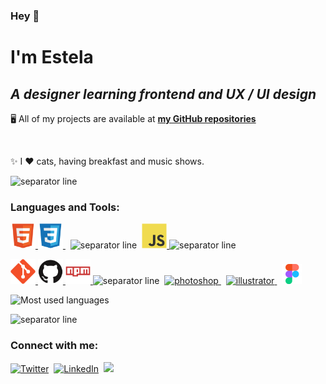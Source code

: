 ### Hey 👋

# I'm Estela

## *A designer learning frontend and UX / UI design*


🖥️ All of my projects are available at **[my GitHub repositories](https://github.com/estelajimero?tab=repositories)**
   
   </br>
  

✨ I ❤️ cats, having breakfast and music shows.

   <img src="https://via.placeholder.com/2/F5DF4D/000000?text=+" alt="separator line" width="84%" height="2"/>
   
### Languages and Tools:

   <a href="https://www.w3.org/html/" target="_blank"> <img src="https://raw.githubusercontent.com/devicons/devicon/master/icons/html5/html5-original.svg" alt="html5" width="40" height="40"/> </a> 
    <a href="https://www.w3schools.com/css/" target="_blank"> <img src="https://raw.githubusercontent.com/devicons/devicon/master/icons/css3/css3-original.svg" alt="css3" width="40" height="40"/> </a> &nbsp;
  <img src="https://pngimage.net/wp-content/uploads/2018/06/road-line-png-3.png" alt="separator line" height="40"/>&nbsp;
   <a href="https://developer.mozilla.org/en-US/docs/Web/JavaScript" target="_blank"> <img src="https://raw.githubusercontent.com/devicons/devicon/master/icons/javascript/javascript-original.svg" alt="javascript" width="40" height="40"/> </a> 
  <img src="https://pngimage.net/wp-content/uploads/2018/06/road-line-png-3.png" alt="separator line" height="40"/>&nbsp;


<a href="https://git-scm.com/" target="_blank"> <img src="https://github.com/devicons/devicon/blob/master/icons/git/git-original.svg" alt="git" width="40" height="40"/> </a>
  <a href="https://github.com/about" target="_blank"> <img src="https://raw.githubusercontent.com/devicons/devicon/master/icons/github/github-original.svg" alt="github" width="40" height="40"/> </a>
    <a href="https://www.npmjs.com/" target="_blank"> <img src="https://github.com/devicons/devicon/blob/master/icons/npm/npm-original-wordmark.svg" alt="npm" width="40" height="40"/> </a> 
  <img src="https://pngimage.net/wp-content/uploads/2018/06/road-line-png-3.png" alt="separator line" height="40"/>&nbsp;
  <a href="https://www.photoshop.com/en" target="_blank"> <img src="https://upload.wikimedia.org/wikipedia/commons/thumb/a/af/Adobe_Photoshop_CC_icon.svg/1200px-Adobe_Photoshop_CC_icon.svg.png" alt="photoshop" width="32"/> </a> &nbsp;
  <a href="https://www.adobe.com/in/products/illustrator.html" target="_blank"> <img src="https://upload.wikimedia.org/wikipedia/commons/thumb/f/fb/Adobe_Illustrator_CC_icon.svg/1051px-Adobe_Illustrator_CC_icon.svg.png" alt="illustrator" width="32"/> </a> &nbsp;
  <a href="https://www.figma.com/" target="_blank"> <img src="https://github.com/devicons/devicon/blob/master/icons/figma/figma-original.svg" alt="figma" width="32"/> </a>

![Most used languages](https://github-readme-stats.vercel.app/api/top-langs?username=estelajimero&show_icons=true&locale=en&layout=compact)


  <img src="https://via.placeholder.com/2/F5DF4D/000000?text=+" alt="separator line" width="84%" height="2"/>
   
### Connect with me: 

  <a href="https://twitter.com/holaconfetti" target="_blank"><img alt="Twitter" src="https://img.shields.io/badge/twitter-%231DA1F2.svg?&style=for-the-badge&logo=twitter&logoColor=white" /></a>&nbsp;
  <a href="https://www.linkedin.com/in/estelajimero/" target="_blank"><img alt="LinkedIn" src="https://img.shields.io/badge/linkedin-%230077B5.svg?&style=for-the-badge&logo=linkedin&logoColor=white" /></a>&nbsp;
<img src="https://media.giphy.com/media/m9eG1qVjvN56H0MXt8/giphy.mp4" height="32px" /></a>
